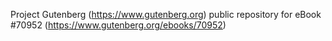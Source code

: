 Project Gutenberg (https://www.gutenberg.org) public repository for
eBook #70952 (https://www.gutenberg.org/ebooks/70952)
